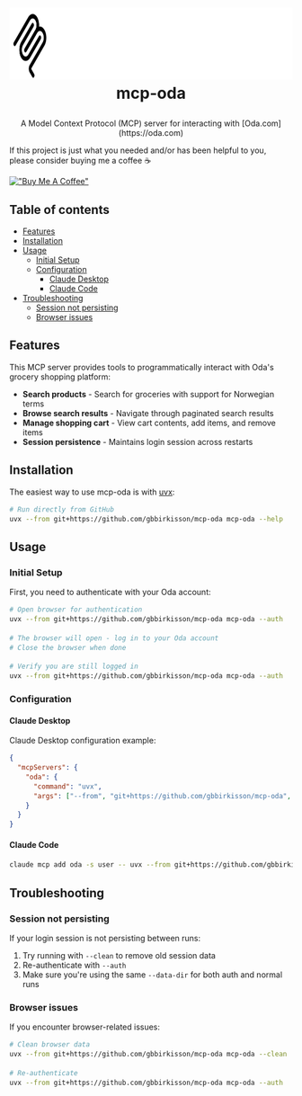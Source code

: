 <h1>
  <p align="center">
    <a href="https://github.com/gbbirkisson/mcp-oda">
      <img src="icon.svg" alt="Logo" height="128">
    </a>
    <br>mcp-oda
  </p>
</h1>

<p align="center">
  A Model Context Protocol (MCP) server for interacting with [Oda.com](https://oda.com)
</p>

If this project is just what you needed and/or has been helpful to you, please consider buying
me a coffee ☕

[!["Buy Me A Coffee"](https://www.buymeacoffee.com/assets/img/custom_images/orange_img.png)](https://www.buymeacoffee.com/gbbirkisson)

<h2>Table of contents</h2>

<!-- vim-markdown-toc GFM -->

* [Features](#features)
* [Installation](#installation)
* [Usage](#usage)
  * [Initial Setup](#initial-setup)
  * [Configuration](#configuration)
    * [Claude Desktop](#claude-desktop)
    * [Claude Code](#claude-code)
* [Troubleshooting](#troubleshooting)
  * [Session not persisting](#session-not-persisting)
  * [Browser issues](#browser-issues)

<!-- vim-markdown-toc -->

## Features

This MCP server provides tools to programmatically interact with Oda's grocery shopping platform:

- **Search products** - Search for groceries with support for Norwegian terms
- **Browse search results** - Navigate through paginated search results
- **Manage shopping cart** - View cart contents, add items, and remove items
- **Session persistence** - Maintains login session across restarts

## Installation

The easiest way to use mcp-oda is with [uvx](https://github.com/astral-sh/uv):

```bash
# Run directly from GitHub
uvx --from git+https://github.com/gbbirkisson/mcp-oda mcp-oda --help
```

## Usage

### Initial Setup

First, you need to authenticate with your Oda account:

```bash
# Open browser for authentication
uvx --from git+https://github.com/gbbirkisson/mcp-oda mcp-oda --auth

# The browser will open - log in to your Oda account
# Close the browser when done

# Verify you are still logged in
uvx --from git+https://github.com/gbbirkisson/mcp-oda mcp-oda --auth
```

### Configuration

#### Claude Desktop
Claude Desktop configuration example:

```json
{
  "mcpServers": {
    "oda": {
      "command": "uvx",
      "args": ["--from", "git+https://github.com/gbbirkisson/mcp-oda", "mcp-oda"]
    }
  }
}
```

#### Claude Code

```bash
claude mcp add oda -s user -- uvx --from git+https://github.com/gbbirkisson/mcp-oda mcp-oda
```

## Troubleshooting

### Session not persisting

If your login session is not persisting between runs:

1. Try running with `--clean` to remove old session data
2. Re-authenticate with `--auth`
3. Make sure you're using the same `--data-dir` for both auth and normal runs

### Browser issues

If you encounter browser-related issues:

```bash
# Clean browser data
uvx --from git+https://github.com/gbbirkisson/mcp-oda mcp-oda --clean

# Re-authenticate
uvx --from git+https://github.com/gbbirkisson/mcp-oda mcp-oda --auth
```
